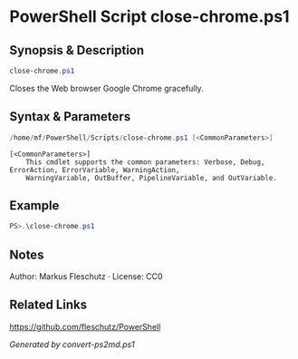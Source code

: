 # PowerShell Script close-chrome.ps1

## Synopsis & Description
```powershell
close-chrome.ps1
```

Closes the Web browser Google Chrome gracefully.

## Syntax & Parameters
```powershell
/home/mf/PowerShell/Scripts/close-chrome.ps1 [<CommonParameters>]
```

```
[<CommonParameters>]
    This cmdlet supports the common parameters: Verbose, Debug, ErrorAction, ErrorVariable, WarningAction, 
    WarningVariable, OutBuffer, PipelineVariable, and OutVariable.
```

## Example
```powershell
PS>.\close-chrome.ps1
```


## Notes
Author: Markus Fleschutz · License: CC0

## Related Links
https://github.com/fleschutz/PowerShell

*Generated by convert-ps2md.ps1*
